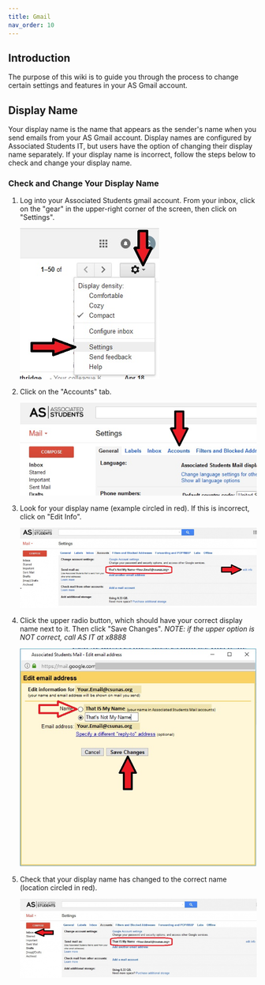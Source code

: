 ```yaml
---
title: Gmail
nav_order: 10
---
```

## Introduction
The purpose of this wiki is to guide you through the process to change certain settings and features in your AS Gmail account.

## Display Name
Your display name is the name that appears as the sender's name when you send emails from your AS Gmail account. Display names are configured by Associated Students IT, but users have the option of changing their display name separately. If your display name is incorrect, follow the steps below to check and change your display name.

### Check and Change Your Display Name

1. Log into your Associated Students gmail account. From your inbox, click on the "gear" in the upper-right corner of the screen, then click on "Settings".

   ![gmail settings](./01_Settings.jpg)

2. Click on the "Accounts" tab.

   ![gmail accounts tab](./02_Accounts_Tab.jpg)
 
3. Look for your display name (example circled in red). If this is incorrect, click on "Edit Info".

   ![gmail edit info](./03_Edit_Info.jpg)

4. Click the upper radio button, which should have your correct display name next to it. Then click "Save Changes". _NOTE: if the upper option is NOT correct, call AS IT at x8888_

   ![gmail change name](./04_Change_Name.jpg)

5. Check that your display name has changed to the correct name (location circled in red).

   ![gmail verify](./05_Verify.jpg)
